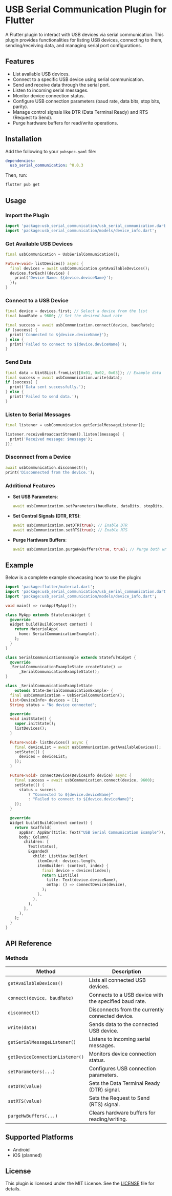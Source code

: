 
# USB Serial Communication Plugin for Flutter

A Flutter plugin to interact with USB devices via serial communication. This plugin provides functionalities for listing USB devices, connecting to them, sending/receiving data, and managing serial port configurations.

## Features

- List available USB devices.
- Connect to a specific USB device using serial communication.
- Send and receive data through the serial port.
- Listen to incoming serial messages.
- Monitor device connection status.
- Configure USB connection parameters (baud rate, data bits, stop bits, parity).
- Manage control signals like DTR (Data Terminal Ready) and RTS (Request to Send).
- Purge hardware buffers for read/write operations.

## Installation

Add the following to your `pubspec.yaml` file:

```yaml
dependencies:
  usb_serial_communication: ^0.0.3
```

Then, run:

```bash
flutter pub get
```

## Usage

### Import the Plugin

```dart
import 'package:usb_serial_communication/usb_serial_communication.dart';
import 'package:usb_serial_communication/models/device_info.dart';
```

### Get Available USB Devices

```dart
final usbCommunication = UsbSerialCommunication();

Future<void> listDevices() async {
  final devices = await usbCommunication.getAvailableDevices();
  devices.forEach((device) {
    print('Device Name: ${device.deviceName}');
  });
}
```

### Connect to a USB Device

```dart
final device = devices.first; // Select a device from the list
final baudRate = 9600; // Set the desired baud rate

final success = await usbCommunication.connect(device, baudRate);
if (success) {
  print('Connected to ${device.deviceName}');
} else {
  print('Failed to connect to ${device.deviceName}');
}
```

### Send Data

```dart
final data = Uint8List.fromList([0x01, 0x02, 0x03]); // Example data
final success = await usbCommunication.write(data);
if (success) {
  print('Data sent successfully.');
} else {
  print('Failed to send data.');
}
```

### Listen to Serial Messages

```dart
final listener = usbCommunication.getSerialMessageListener();

listener.receiveBroadcastStream().listen((message) {
  print('Received message: $message');
});
```

### Disconnect from a Device

```dart
await usbCommunication.disconnect();
print('Disconnected from the device.');
```

### Additional Features

- **Set USB Parameters**:
  ```dart
  await usbCommunication.setParameters(baudRate, dataBits, stopBits, parity);
  ```
- **Set Control Signals (DTR, RTS)**:
  ```dart
  await usbCommunication.setDTR(true); // Enable DTR
  await usbCommunication.setRTS(true); // Enable RTS
  ```
- **Purge Hardware Buffers**:
  ```dart
  await usbCommunication.purgeHwBuffers(true, true); // Purge both write and read buffers
  ```

## Example

Below is a complete example showcasing how to use the plugin:

```dart
import 'package:flutter/material.dart';
import 'package:usb_serial_communication/usb_serial_communication.dart';
import 'package:usb_serial_communication/models/device_info.dart';

void main() => runApp(MyApp());

class MyApp extends StatelessWidget {
  @override
  Widget build(BuildContext context) {
    return MaterialApp(
      home: SerialCommunicationExample(),
    );
  }
}

class SerialCommunicationExample extends StatefulWidget {
  @override
  _SerialCommunicationExampleState createState() =>
      _SerialCommunicationExampleState();
}

class _SerialCommunicationExampleState
    extends State<SerialCommunicationExample> {
  final usbCommunication = UsbSerialCommunication();
  List<DeviceInfo> devices = [];
  String status = "No device connected";

  @override
  void initState() {
    super.initState();
    listDevices();
  }

  Future<void> listDevices() async {
    final deviceList = await usbCommunication.getAvailableDevices();
    setState(() {
      devices = deviceList;
    });
  }

  Future<void> connectDevice(DeviceInfo device) async {
    final success = await usbCommunication.connect(device, 9600);
    setState(() {
      status = success
          ? "Connected to ${device.deviceName}"
          : "Failed to connect to ${device.deviceName}";
    });
  }

  @override
  Widget build(BuildContext context) {
    return Scaffold(
      appBar: AppBar(title: Text("USB Serial Communication Example")),
      body: Column(
        children: [
          Text(status),
          Expanded(
            child: ListView.builder(
              itemCount: devices.length,
              itemBuilder: (context, index) {
                final device = devices[index];
                return ListTile(
                  title: Text(device.deviceName),
                  onTap: () => connectDevice(device),
                );
              },
            ),
          ),
        ],
      ),
    );
  }
}
```

## API Reference

### Methods

| Method                          | Description                                            |
|---------------------------------|--------------------------------------------------------|
| `getAvailableDevices()`         | Lists all connected USB devices.                      |
| `connect(device, baudRate)`     | Connects to a USB device with the specified baud rate. |
| `disconnect()`                  | Disconnects from the currently connected device.       |
| `write(data)`                   | Sends data to the connected USB device.               |
| `getSerialMessageListener()`    | Listens to incoming serial messages.                  |
| `getDeviceConnectionListener()` | Monitors device connection status.                    |
| `setParameters(...)`            | Configures USB connection parameters.                 |
| `setDTR(value)`                 | Sets the Data Terminal Ready (DTR) signal.            |
| `setRTS(value)`                 | Sets the Request to Send (RTS) signal.                |
| `purgeHwBuffers(...)`           | Clears hardware buffers for reading/writing.          |

## Supported Platforms

- Android
- iOS (planned)

## License

This plugin is licensed under the MIT License. See the [LICENSE](LICENSE) file for details.
